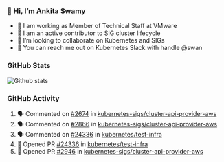### 👋 Hi, I’m Ankita Swamy 

- 💼 I am working as Member of Technical Staff at VMware
- 👀 I am an active contributor to SIG cluster lifecycle 
- 💞️ I’m looking to collaborate on Kubernetes and SIGs
- 💬 You can reach me out on Kubernetes Slack with handle @swan

### GitHub Stats
![Github stats](https://github-readme-stats.vercel.app/api?username=Ankitasw&count_private=true&show_icons=true&theme=tokyonight)

### GitHub Activity 
<!--START_SECTION:activity-->
1. 🗣 Commented on [#2674](https://github.com/kubernetes-sigs/cluster-api-provider-aws/issues/2674) in [kubernetes-sigs/cluster-api-provider-aws](https://github.com/kubernetes-sigs/cluster-api-provider-aws)
2. 🗣 Commented on [#2866](https://github.com/kubernetes-sigs/cluster-api-provider-aws/issues/2866) in [kubernetes-sigs/cluster-api-provider-aws](https://github.com/kubernetes-sigs/cluster-api-provider-aws)
3. 🗣 Commented on [#24336](https://github.com/kubernetes/test-infra/issues/24336) in [kubernetes/test-infra](https://github.com/kubernetes/test-infra)
4. 💪 Opened PR [#24336](https://github.com/kubernetes/test-infra/pull/24336) in [kubernetes/test-infra](https://github.com/kubernetes/test-infra)
5. 💪 Opened PR [#2946](https://github.com/kubernetes-sigs/cluster-api-provider-aws/pull/2946) in [kubernetes-sigs/cluster-api-provider-aws](https://github.com/kubernetes-sigs/cluster-api-provider-aws)
<!--END_SECTION:activity-->
